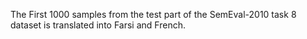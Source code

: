 The First 1000 samples from the test part of the SemEval-2010 task 8 dataset is translated into Farsi and French.
